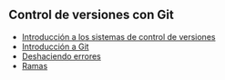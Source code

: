 ## Control de versiones con Git

- [Introducción a los sistemas de control de versiones](00-intro.md)
- [Introducción a Git](01-git-basis.md)
- [Deshaciendo errores](02-undoing.md)
- [Ramas](03-branchs.md)
